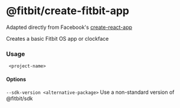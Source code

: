 @fitbit/create-fitbit-app
==========================

Adapted directly from Facebook's [create-react-app](https://github.com/facebook/create-react-app)

Creates a basic Fitbit OS app or clockface

### Usage

` <project-name>`

#### Options

`--sdk-version <alternative-package>`  Use a non-standard version of @fitbit/sdk
